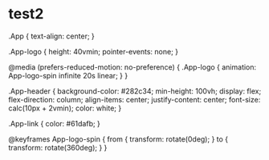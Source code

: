 # test2
.App {
    text-align: center;
  }
  
  .App-logo {
    height: 40vmin;
    pointer-events: none;
  }
  
  @media (prefers-reduced-motion: no-preference) {
    .App-logo {
      animation: App-logo-spin infinite 20s linear;
    }
  }
  
  .App-header {
    background-color: #282c34;
    min-height: 100vh;
    display: flex;
    flex-direction: column;
    align-items: center;
    justify-content: center;
    font-size: calc(10px + 2vmin);
    color: white;
  }
  
  .App-link {
    color: #61dafb;
  }
  
  @keyframes App-logo-spin {
    from {
      transform: rotate(0deg);
    }
    to {
      transform: rotate(360deg);
    }
  }
